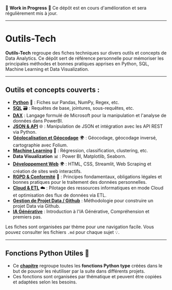 🚧 **Work in Progress** 🚧
Ce dépôt est en cours d'amélioration et sera régulièrement mis à jour.

---

# Outils-Tech

**Outils-Tech** regroupe des fiches techniques sur divers outils et concepts de Data Analytics. Ce dépôt sert de référence personnelle pour mémoriser les principales méthodes et bonnes pratiques apprises en Python, SQL, Machine Learning et Data Visualization.

---

## Outils et concepts couverts :
- **[Python](./data_tools/Python/README.md)** 🐍 : Fiches sur Pandas, NumPy, Regex, etc.
- **[SQL](./data_tools/SQL/README.md)** 🗃️ : Requêtes de base, jointures, sous-requêtes, etc.
- **[DAX](./data_tools/DAX/README.md)** : Langage formulé de Microsoft pour la manipulation et l'analyse de données dans PowerBI.
- **[JSON & API](./data_tools/json_api/README.md)** 🌐 : Manipulation de JSON et intégration avec les API REST via Python.
- **[Géolocalisation et Géocodage](./data_tools/geocodage/geocodage.md)** 🌍 : Géocodage, géocodage inversé, cartographie avec Folium.
- **[Machine Learning](./data_tools/machine_learning/README.md)** 🤖 : Régression, classification, clustering, etc.
- **Data Visualization** 📊 : Power BI, Matplotlib, Seaborn. 
- **[Développement Web](./data_tools/web_development/README.md)** 🌍 : HTML, CSS, Streamlit, Web Scraping et création de sites web interactifs.
- **[RGPD & Conformité](./data_tools/rgpd/intro_rgpd.md)** 📜 : Principes fondamentaux, obligations légales et bonnes pratiques pour le traitement des données personnelles.
- **[Cloud & ETL](./data_tools/cloud_etl/README.md) ☁️** : Pilotage des ressources informatiques en mode Cloud et optimisation des flux de données via ETL.
- **[Gestion de Projet Data / Github](./data_tools/projet/gestion_projet_data.md)** : Méthodologie pour construire un projet Data via Github.
- **[IA Générative](./data_tools/IA/intro_IA.md)** : Introduction à l'IA Générative, Compréhension et premiers pas.

Les fiches sont organisées par thème pour une navigation facile. Vous pouvez consulter les fichiers `.md` pour chaque sujet 💡.

---

## Fonctions Python Utiles 📜
- Ce **[chapitre](./data_tools/fonctions/README.md)** regroupe toutes les **fonctions Python type** créées dans le but de pouvoir les réutiliser par la suite dans différents projets.
- Ces fonctions sont organisées par thématique et peuvent être copiées et adaptées selon les besoins.




